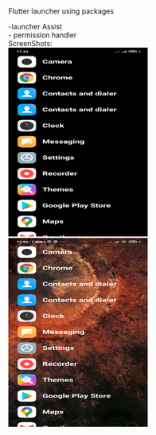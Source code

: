 #
Flutter launcher 
using packages
<div>-launcher Assist
  </div>
  <div>
- permission handler</div>



<div>ScreenShots:</div>
<div>
<img src="/screenshots/screenshot.jpg" height=380 width=280>
<img src="/screenshots/screenshot2.jpg" height=380 width=280 >
</div>
